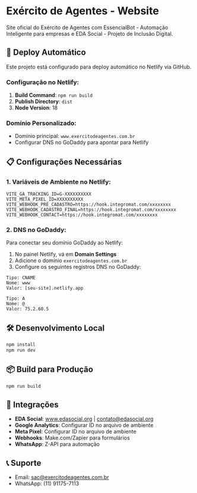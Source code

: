 # Exército de Agentes - Website

Site oficial do Exército de Agentes com EssencialBot - Automação Inteligente para empresas e EDA Social - Projeto de Inclusão Digital.

## 🚀 Deploy Automático

Este projeto está configurado para deploy automático no Netlify via GitHub.

### Configuração no Netlify:

1. **Build Command**: `npm run build`
2. **Publish Directory**: `dist`
3. **Node Version**: 18

### Domínio Personalizado:

- Domínio principal: `www.exercitodeagentes.com.br`
- Configurar DNS no GoDaddy para apontar para Netlify

## 📋 Configurações Necessárias

### 1. Variáveis de Ambiente no Netlify:

```
VITE_GA_TRACKING_ID=G-XXXXXXXXXX
VITE_META_PIXEL_ID=XXXXXXXXXX
VITE_WEBHOOK_PRE_CADASTRO=https://hook.integromat.com/xxxxxxxx
VITE_WEBHOOK_CADASTRO_FINAL=https://hook.integromat.com/xxxxxxxx
VITE_WEBHOOK_CONTACT=https://hook.integromat.com/xxxxxxxx
```

### 2. DNS no GoDaddy:

Para conectar seu domínio GoDaddy ao Netlify:

1. No painel Netlify, vá em **Domain Settings**
2. Adicione o domínio `exercitodeagentes.com.br`
3. Configure os seguintes registros DNS no GoDaddy:

```
Tipo: CNAME
Nome: www
Valor: [seu-site].netlify.app

Tipo: A
Nome: @
Valor: 75.2.60.5
```

## 🛠️ Desenvolvimento Local

```bash
npm install
npm run dev
```

## 📦 Build para Produção

```bash
npm run build
```

## 🔧 Integrações

- **EDA Social**: www.edasocial.org | contato@edasocial.org
- **Google Analytics**: Configurar ID no arquivo de ambiente
- **Meta Pixel**: Configurar ID no arquivo de ambiente  
- **Webhooks**: Make.com/Zapier para formulários
- **WhatsApp**: Z-API para automação

## 📞 Suporte

- Email: sac@exercitodeagentes.com.br
- WhatsApp: (11) 91175-7113